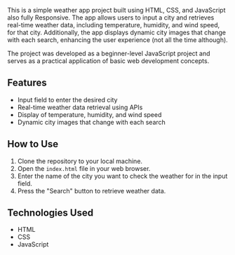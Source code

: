 This is a simple weather app project built using HTML, CSS, and JavaScript also fully Responsive. 
The app allows users to input a city and retrieves real-time weather data, including temperature, humidity, and wind speed, for that city. 
Additionally, the app displays dynamic city images that change with each search, enhancing the user experience (not all the time although).

The project was developed as a beginner-level JavaScript project and serves as a practical application of basic web development concepts.

## Features

- Input field to enter the desired city
- Real-time weather data retrieval using APIs
- Display of temperature, humidity, and wind speed
- Dynamic city images that change with each search

## How to Use

1. Clone the repository to your local machine.
2. Open the `index.html` file in your web browser.
3. Enter the name of the city you want to check the weather for in the input field.
4. Press the "Search" button to retrieve weather data.

## Technologies Used
 
 - HTML
 - CSS
 - JavaScript
